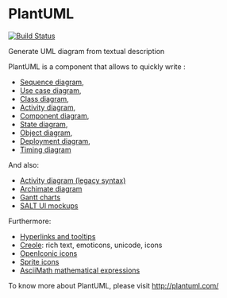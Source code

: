 PlantUML
========
[![Build Status](https://travis-ci.org/plantuml/plantuml.png?branch=master)](https://travis-ci.org/plantuml/plantuml)

Generate UML diagram from textual description

PlantUML is a component that allows to quickly write :

 * [Sequence diagram](http://plantuml.com/sequence-diagram),
 * [Use case diagram](http://plantuml.com/use-case-diagram),
 * [Class diagram](http://plantuml.com/class-diagram),
 * [Activity diagram](http://plantuml.com/activity-diagram-beta),
 * [Component diagram](http://plantuml.com/component-diagram),
 * [State diagram](http://plantuml.com/state-diagram),
 * [Object diagram](http://plantuml.com/object-diagram),
 * [Deployment diagram](http://plantuml.com/deployment-diagram),
 * [Timing diagram](http://plantuml.com/timing-diagram)
 
And also:
 * [Activity diagram (legacy syntax)](http://plantuml.com/activity-diagram-legacy)
 * [Archimate diagram](http://plantuml.com/archimate)
 * [Gantt charts](http://plantuml.com/gantt-diagram)
 * [SALT UI mockups](http://plantuml.com/salt)

Furthermore:
 * [Hyperlinks and tooltips](http://plantuml.com/link)
 * [Creole](http://plantuml.com/creole): rich text, emoticons, unicode, icons
 * [OpenIconic icons](http://plantuml.com/openiconic)
 * [Sprite icons](http://plantuml.com/sprite)
 * [AsciiMath mathematical expressions](http://plantuml.com/ascii-math)

To know more about PlantUML, please visit http://plantuml.com/
